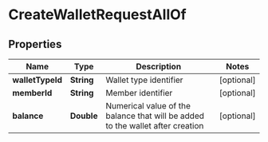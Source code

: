 

# CreateWalletRequestAllOf


## Properties

Name | Type | Description | Notes
------------ | ------------- | ------------- | -------------
**walletTypeId** | **String** | Wallet type identifier |  [optional]
**memberId** | **String** | Member identifier |  [optional]
**balance** | **Double** | Numerical value of the balance that will be added to the wallet after creation |  [optional]



